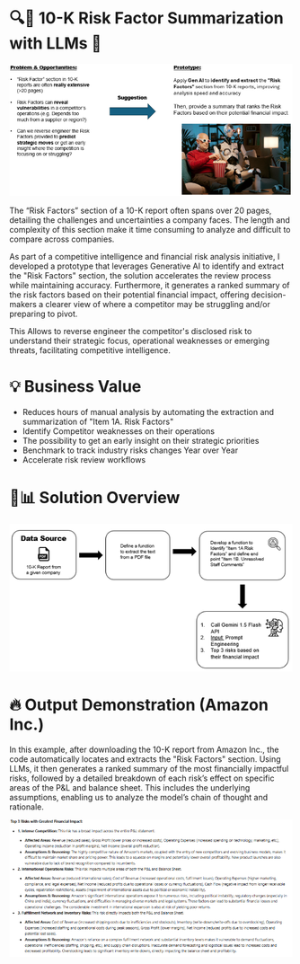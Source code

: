 # 🔍📄 10-K Risk Factor Summarization with LLMs 🤖

![Problem](https://github.com/WilfredoLandaverde/10-K-Risk-Factor-Summarization-Using-LLMs/blob/bc20194c98e3f2fd67d279c1c06408502feaea7c/Images/Image1.png)

The “Risk Factors” section of a 10-K report often spans over 20 pages, detailing the challenges and uncertainties a company faces. The length and complexity of this section make it time consuming to analyze and difficult to compare across companies.

As part of a competitive intelligence and financial risk analysis initiative, I developed a prototype that leverages Generative AI to identify and extract the "Risk Factors" section, the solution accelerates the review process while maintaining accuracy. Furthermore, it generates a ranked summary of the risk factors based on their potential financial impact, offering decision-makers a clearer view of where a competitor may be struggling and/or preparing to pivot.

This Allows to reverse engineer the competitor's disclosed risk to understand their strategic focus, operational weaknesses or emerging threats, facilitating competitive intelligence.



# 💡 Business Value
- Reduces hours of manual analysis by automating the extraction and summarization of "Item 1A. Risk Factors"
- Identify Competitor weaknesses on their operations
- The possibility to get an early insight on their strategic priorities
- Benchmark to track industry risks changes Year over Year
- Accelerate risk review workflows

# 🚀📊 Solution Overview 
![Solution](https://github.com/WilfredoLandaverde/10-K-Risk-Factor-Summarization-Using-LLMs/blob/bc20194c98e3f2fd67d279c1c06408502feaea7c/Images/Image2.png)

# 🔥 Output Demonstration (Amazon Inc.)
In this example, after downloading the 10-K report from Amazon Inc., the code automatically locates and extracts the "Risk Factors" section. Using LLMs, it then generates a ranked summary of the most financially impactful risks, followed by a detailed breakdown of each risk’s effect on specific areas of the P&L and balance sheet. This includes the underlying assumptions, enabling us to analyze the model’s chain of thought and rationale.

![Example](https://github.com/WilfredoLandaverde/10-K-Risk-Factor-Summarization-Using-LLMs/blob/bc20194c98e3f2fd67d279c1c06408502feaea7c/Images/Image3.png)
